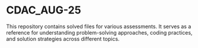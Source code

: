 # CDAC_AUG-25
This repository contains solved files for various assessments. It serves as a reference for understanding problem-solving approaches, coding practices, and solution strategies across different topics.
